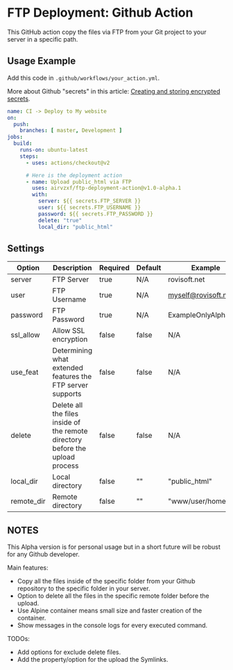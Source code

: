 # FTP Deployment: Github Action

This GitHub action copy the files via FTP from your Git project to your server in a specific path.


## Usage Example

Add this code in `.github/workflows/your_action.yml`.

More about Github "secrets" in this article:
[Creating and storing encrypted secrets][1].

```yaml
name: CI -> Deploy to My website
on:
  push:
    branches: [ master, Development ]
jobs:
  build:
    runs-on: ubuntu-latest
    steps:
      - uses: actions/checkout@v2

      # Here is the deployment action
      - name: Upload public_html via FTP
        uses: airvzxf/ftp-deployment-action@v1.0-alpha.1
        with:
          server: ${{ secrets.FTP_SERVER }}
          user: ${{ secrets.FTP_USERNAME }}
          password: ${{ secrets.FTP_PASSWORD }}
          delete: "true"
          local_dir: "public_html"
```

## Settings

Option | Description | Required | Default | Example
---    | ---         | ---      | ---     | ---
server | FTP Server | true | N/A | rovisoft.net
user | FTP Username | true | N/A | myself@rovisoft.net
password | FTP Password | true | N/A | ExampleOnlyAlphabets
ssl_allow | Allow SSL encryption | false | false | N/A
use_feat | Determining what extended features the FTP server supports | false | false | N/A
delete | Delete all the files inside of the remote directory before the upload process | false | false | N/A
local_dir | Local directory | false | "" | "public_html"
remote_dir | Remote directory | false | "" | "www/user/home"


## NOTES
This Alpha version is for personal usage but in a short future will be robust for any Github developer.

Main features:
- Copy all the files inside of the specific folder from your Github repository to the specific folder in your server.
- Option to delete all the files in the specific remote folder before the upload.
- Use Alpine container means small size and faster creation of the container.
- Show messages in the console logs for every executed command.

TODOs:
- Add options for exclude delete files.
- Add the property/option for the upload the Symlinks.


[1]: https://docs.github.com/en/actions/configuring-and-managing-workflows/creating-and-storing-encrypted-secrets
